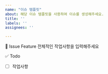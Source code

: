```yaml
---
name: "이슈 템플릿"
about: 해당 이슈 템플릿을 사용하여 이슈를 생성해주세요.
title: ''
labels: ''
assignees: ''

---
```


📍 Issue Feature
전체적인 작업사항을 입력해주세요

✅ Todo
- [ ] 작업사항
